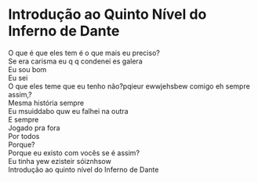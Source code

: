 <!-- pt :: Introdução ao Quinto Nível do Inferno de Dante :: 2024-09-14 00:12:18 -->

# Introdução ao Quinto Nível do Inferno de Dante

O que é que eles tem é o que mais eu preciso?  
Se era carisma eu q q condenei es galera  
Eu sou bom  
Eu sei  
O que eles teme que eu tenho não?pqieur ewwjehsbew comigo eh sempre assim,?  
Mesma história sempre  
Eu msuiddabo quw eu falhei na outra  
E sempre  
Jogado pra fora  
Por todos  
Porque?  
Porque eu existo com vocês se é assim?  
Eu tinha yew ezisteir sóiznhsow  
Introdução ao quinto nível do Inferno de Dante
